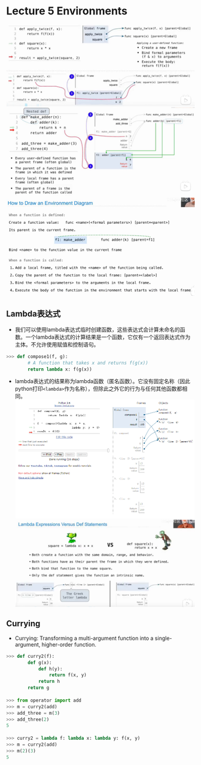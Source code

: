 # Lecture 5 Environments
![alt text](images/image-6.png)
![alt text](images/image-7.png)
![alt text](images/image-8.png)
## Lambda表达式
* 我们可以使用lambda表达式临时创建函数，这些表达式会计算未命名的函数。一个lambda表达式的计算结果是一个函数，它仅有一个返回表达式作为主体。不允许使用赋值和控制语句。
```python
>>> def compose1(f, g):
        # A function that takes x and returns f(g(x))
        return lambda x: f(g(x))
```
* lambda表达式的结果称为lambda函数（匿名函数）。它没有固定名称（因此python打印`<lambda>`作为名称），但除此之外它的行为与任何其他函数都相同。
![alt text](images/image-9.png)
![alt text](images/image-10.png)
## Currying
* Currying: Transforming a multi-argument function into a single-argument, higher-order function.
```python
>>> def curry2(f):
        def g(x):
            def h(y):
                return f(x, y)
            return h
        return g

>>> from operator import add
>>> m = curry2(add)
>>> add_three = m(3)
>>> add_three(2)
5

>>> curry2 = lambda f: lambda x: lambda y: f(x, y)
>>> m = curry2(add)
>>> m(2)(3)
5
```